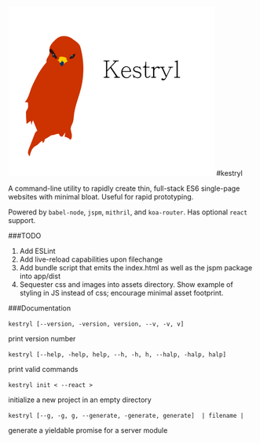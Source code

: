 ![kestryl](./images/kestryl.png?raw=true)
#kestryl

A command-line utility to rapidly create thin, full-stack ES6 single-page websites with minimal bloat. Useful for rapid prototyping.

Powered by `babel-node`, `jspm`, `mithril`, and `koa-router`.  Has optional `react` support.

###TODO
1. Add ESLint
2. Add live-reload capabilities upon filechange
3. Add bundle script that emits the index.html as well as the jspm package into app/dist
4. Sequester css and images into assets directory. Show example of styling in JS instead of css; encourage minimal asset footprint.

###Documentation

`kestryl [--version, -version, version, --v, -v, v]`

print version number

`kestryl [--help, -help, help, --h, -h, h, --halp, -halp, halp]`

print valid commands

`kestryl init < --react >`

initialize a new project in an empty directory

`kestryl [--g, -g, g, --generate, -generate, generate]  | filename |`

generate a yieldable promise for a server module
